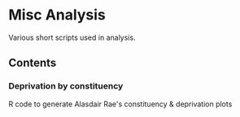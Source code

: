 # Misc Analysis

Various short scripts used in analysis.

## Contents

### Deprivation by constituency
R code to generate Alasdair Rae's constituency & deprivation plots